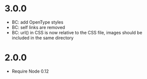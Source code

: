 # 3.0.0

* BC: add OpenType styles
* BC: self links are removed
* BC: url() in CSS is now relative to the CSS file, images should be included in the same directory

# 2.0.0

* Require Node 0.12
